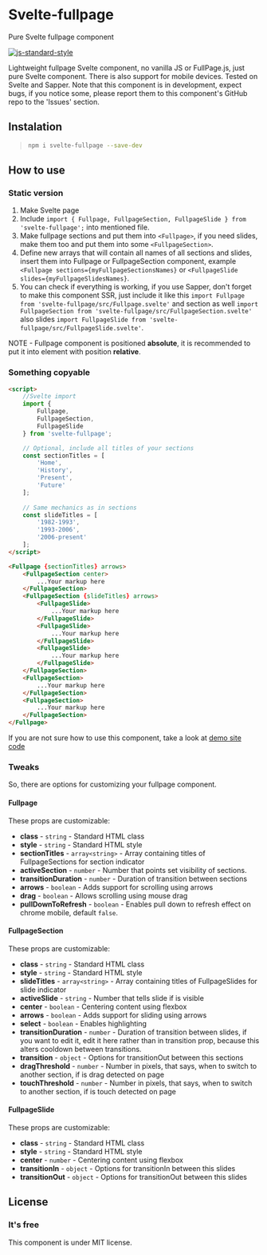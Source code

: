 # Svelte-fullpage

Pure Svelte fullpage component

[![js-standard-style](https://cdn.rawgit.com/standard/standard/master/badge.svg)](http://standardjs.com)

Lightweight fullpage Svelte component, no vanilla JS or FullPage.js, just pure Svelte component. There is also support for
mobile devices. Tested on Svelte and Sapper. Note that this component is in development, expect bugs, if you notice some, 
please report them to this component's GitHub repo to the 'Issues' section.

## Instalation

> ```bash
> npm i svelte-fullpage --save-dev
> ```

## How to use

### Static version

1. Make Svelte page
2. Include `import { Fullpage, FullpageSection, FullpageSlide } from 'svelte-fullpage';` into mentioned file.
3. Make fullpage sections and put them into `<Fullpage>`, if you need slides, make them too and put them into some `<FullpageSection>`.
4. Define new arrays that will contain all names of all sections and slides, insert them into Fullpage or FullpageSection
component, example `<Fullpage sections={myFullpageSectionsNames}` or `<FullpageSlide slides={myFullpageSlidesNames}`.
5. You can check if everything is working, if you use Sapper, don't forget to make this component SSR, just include
it like this `import Fullpage from 'svelte-fullpage/src/Fullpage.svelte'` and section as well 
`import FullpageSection from 'svelte-fullpage/src/FullpageSection.svelte'` also slides 
`import FullpageSlide from 'svelte-fullpage/src/FullpageSlide.svelte'`.

NOTE - Fullpage component is positioned **absolute**, it is recommended to put it into element with position **relative**.

### Something copyable

```html
<script>
    //Svelte import
    import { 
        Fullpage,
        FullpageSection,
        FullpageSlide
    } from 'svelte-fullpage';

    // Optional, include all titles of your sections
    const sectionTitles = [
        'Home',
        'History',
        'Present',
        'Future'
    ];
    
    // Same mechanics as in sections
    const slideTitles = [
        '1982-1993',
        '1993-2006',
        '2006-present'
    ];
</script>

<Fullpage {sectionTitles} arrows>
    <FullpageSection center>
        ...Your markup here
    </FullpageSection>
    <FullpageSection {slideTitles} arrows>
        <FullpageSlide>
            ...Your markup here
        </FullpageSlide>
        <FullpageSlide>
            ...Your markup here
        </FullpageSlide>
        <FullpageSlide>
            ...Your markup here
        </FullpageSlide>
    </FullpageSection>
    <FullpageSection>
        ...Your markup here
    </FullpageSection>
    <FullpageSection>
        ...Your markup here
    </FullpageSection>
</Fullpage>

```

If you are not sure how to use this component, take a look at [demo site code](https://github.com/Hejtmus/svelte-fullpage/blob/master/docs/src/App.svelte)

### Tweaks

So, there are options for customizing your fullpage component.

#### Fullpage

These props are customizable:

* **class** - `string` - Standard HTML class
* **style** - `string` - Standard HTML style
* **sectionTitles** - `array<string>` - Array containing titles of FullpageSections for section indicator
* **activeSection** - `number` - Number that points set visibility of sections.
* **transitionDuration** - `number` - Duration of transition between sections
* **arrows** - `boolean` - Adds support for scrolling using arrows
* **drag** - `boolean` - Allows scrolling using mouse drag
* **pullDownToRefresh** - `boolean` - Enables pull down to refresh effect on chrome mobile, default `false`.

#### FullpageSection

These props are customizable:

* **class** - `string` - Standard HTML class
* **style** - `string` - Standard HTML style
* **slideTitles** - `array<string>` - Array containing titles of FullpageSlides for slide indicator
* **activeSlide** - `string` - Number that tells slide if is visible
* **center** - `boolean` - Centering content using flexbox
* **arrows** - `boolean` - Adds support for sliding using arrows
* **select** - `boolean` - Enables highlighting
* **transitionDuration** - `number` - Duration of transition between slides, if you want to edit it, edit it here rather than in 
transition prop, because this alters cooldown between transitions.
* **transition** - `object` - Options for transitionOut between this sections
* **dragThreshold** - `number` - Number in pixels, that says, when to switch to another section, if is drag detected on page
* **touchThreshold** - `number` - Number in pixels, that says, when to switch to another section, if is touch detected on page

#### FullpageSlide

These props are customizable:

* **class** - `string` - Standard HTML class
* **style** - `string` - Standard HTML style
* **center** - `number` - Centering content using flexbox
* **transitionIn** - `object` - Options for transitionIn between this slides
* **transitionOut** - `object` - Options for transitionOut between this slides

## License

### It's free

This component is under MIT license.
